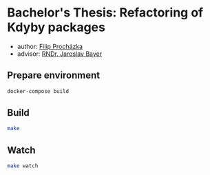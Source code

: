 # Bachelor's Thesis: Refactoring of Kdyby packages

* author: [Filip Procházka](https://is.muni.cz/auth/osoba/433457)
* advisor: [RNDr. Jaroslav Bayer](https://is.muni.cz/auth/osoba/72873)

## Prepare environment

```bash
docker-compose build
```

## Build

```bash
make
```
## Watch

```bash
make watch
```
